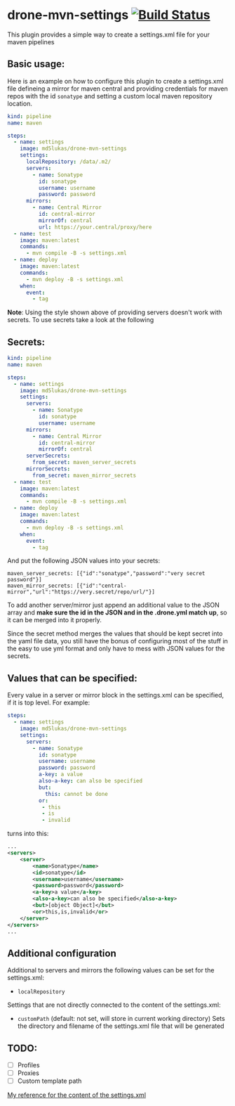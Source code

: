 # drone-mvn-settings [![Build Status](https://drone.sytm.de/api/badges/Sytm/drone-mvn-settings/status.svg)](https://drone.sytm.de/Sytm/drone-mvn-settings)

This plugin provides a simple way to create a settings.xml file for your maven pipelines

## Basic usage:

Here is an example on how to configure this plugin to create a settings.xml file defineing a mirror for maven central and providing credentials for maven repos with the id `sonatype` and setting a custom local maven repository location.
```yaml
kind: pipeline
name: maven

steps:
  - name: settings
    image: md5lukas/drone-mvn-settings
    settings:
      localRepository: /data/.m2/
      servers:
        - name: Sonatype
          id: sonatype
          username: username
          password: password
      mirrors:
        - name: Central Mirror
          id: central-mirror
          mirrorOf: central
          url: https://your.central/proxy/here
  - name: test
    image: maven:latest
    commands:
      - mvn compile -B -s settings.xml
  - name: deploy
    image: maven:latest
    commands:
      - mvn deploy -B -s settings.xml
    when:
      event:
        - tag
```
**Note**: Using the style shown above of providing servers doesn't work with secrets. To use secrets take a look at the following

## Secrets:

```yaml
kind: pipeline
name: maven

steps:
  - name: settings
    image: md5lukas/drone-mvn-settings
    settings:
      servers:
        - name: Sonatype
          id: sonatype
          username: username
      mirrors:
        - name: Central Mirror
          id: central-mirror
          mirrorOf: central
      serverSecrets:
        from_secret: maven_server_secrets
      mirrorSecrets:
        from_secret: maven_mirror_secrets
  - name: test
    image: maven:latest
    commands:
      - mvn compile -B -s settings.xml
  - name: deploy
    image: maven:latest
    commands:
      - mvn deploy -B -s settings.xml
    when:
      event:
        - tag
```
And put the following JSON values into your secrets:
```
maven_server_secrets: [{"id":"sonatype","password":"very secret password"}]
maven_mirror_secrets: [{"id":"central-mirror","url":"https://very.secret/repo/url/"}]
```
To add another server/mirror just append an additional value to the JSON array and **make sure the id in the JSON and in the .drone.yml match up**, so it can be merged into it properly.

Since the secret method merges the values that should be kept secret into the yaml file data, you still have the bonus of configuring most of the stuff in the easy to use yml format and only have to mess with JSON values for the secrets.

## Values that can be specified:

Every value in a server or mirror block in the settings.xml can be specified, if it is top level. For example:
```yaml
steps:
  - name: settings
    image: md5lukas/drone-mvn-settings
    settings:
      servers:
        - name: Sonatype
          id: sonatype
          username: username
          password: password
          a-key: a value
          also-a-key: can also be specified
          but:
            this: cannot be done
          or:
           - this
           - is
           - invalid
```
turns into this:
```xml
...
<servers>
    <server>
        <name>Sonatype</name>
        <id>sonatype</id>
        <username>username</username>
        <password>password</password>
        <a-key>a value</a-key>
        <also-a-key>can also be specified</also-a-key>
        <but>[object Object]</but>
        <or>this,is,invalid</or>
    </server>
</servers>
...
```

## Additional configuration

Additional to servers and mirrors the following values can be set for the settings.xml:
 - `localRepository`

Settings that are not directly connected to the content of the settings.xml:
 - `customPath` (default: not set, will store in current working directory) Sets the directory and filename of the settings.xml file that will be generated

## TODO:

 - [ ] Profiles
 - [ ] Proxies
 - [ ] Custom template path

[My reference for the content of the settings.xml](https://maven.apache.org/settings.html)